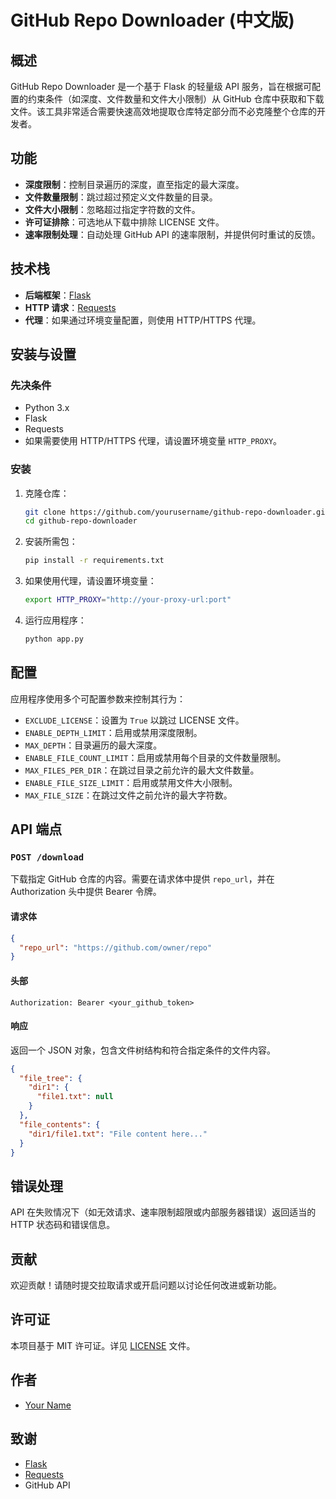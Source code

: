 # GitHub Repo Downloader (中文版)

## 概述

GitHub Repo Downloader 是一个基于 Flask 的轻量级 API 服务，旨在根据可配置的约束条件（如深度、文件数量和文件大小限制）从 GitHub 仓库中获取和下载文件。该工具非常适合需要快速高效地提取仓库特定部分而不必克隆整个仓库的开发者。

## 功能

- **深度限制**：控制目录遍历的深度，直至指定的最大深度。
- **文件数量限制**：跳过超过预定义文件数量的目录。
- **文件大小限制**：忽略超过指定字符数的文件。
- **许可证排除**：可选地从下载中排除 LICENSE 文件。
- **速率限制处理**：自动处理 GitHub API 的速率限制，并提供何时重试的反馈。

## 技术栈

- **后端框架**：[Flask](https://flask.palletsprojects.com/)
- **HTTP 请求**：[Requests](https://docs.python-requests.org/)
- **代理**：如果通过环境变量配置，则使用 HTTP/HTTPS 代理。

## 安装与设置

### 先决条件

- Python 3.x
- Flask
- Requests
- 如果需要使用 HTTP/HTTPS 代理，请设置环境变量 `HTTP_PROXY`。

### 安装

1. 克隆仓库：
   ```bash
   git clone https://github.com/yourusername/github-repo-downloader.git
   cd github-repo-downloader
   ```

2. 安装所需包：
   ```bash
   pip install -r requirements.txt
   ```

3. 如果使用代理，请设置环境变量：
   ```bash
   export HTTP_PROXY="http://your-proxy-url:port"
   ```

4. 运行应用程序：
   ```bash
   python app.py
   ```

## 配置

应用程序使用多个可配置参数来控制其行为：

- `EXCLUDE_LICENSE`：设置为 `True` 以跳过 LICENSE 文件。
- `ENABLE_DEPTH_LIMIT`：启用或禁用深度限制。
- `MAX_DEPTH`：目录遍历的最大深度。
- `ENABLE_FILE_COUNT_LIMIT`：启用或禁用每个目录的文件数量限制。
- `MAX_FILES_PER_DIR`：在跳过目录之前允许的最大文件数量。
- `ENABLE_FILE_SIZE_LIMIT`：启用或禁用文件大小限制。
- `MAX_FILE_SIZE`：在跳过文件之前允许的最大字符数。

## API 端点

### `POST /download`

下载指定 GitHub 仓库的内容。需要在请求体中提供 `repo_url`，并在 Authorization 头中提供 Bearer 令牌。

#### 请求体

```json
{
  "repo_url": "https://github.com/owner/repo"
}
```

#### 头部

```
Authorization: Bearer <your_github_token>
```

#### 响应

返回一个 JSON 对象，包含文件树结构和符合指定条件的文件内容。

```json
{
  "file_tree": {
    "dir1": {
      "file1.txt": null
    }
  },
  "file_contents": {
    "dir1/file1.txt": "File content here..."
  }
}
```

## 错误处理

API 在失败情况下（如无效请求、速率限制超限或内部服务器错误）返回适当的 HTTP 状态码和错误信息。

## 贡献

欢迎贡献！请随时提交拉取请求或开启问题以讨论任何改进或新功能。

## 许可证

本项目基于 MIT 许可证。详见 [LICENSE](LICENSE) 文件。

## 作者

- [Your Name](https://github.com/yourusername)

## 致谢

- [Flask](https://flask.palletsprojects.com/)
- [Requests](https://docs.python-requests.org/)
- GitHub API
